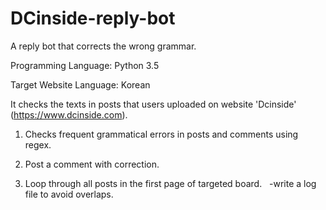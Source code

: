 # DCinside-reply-bot
A reply bot that corrects the wrong grammar.

Programming Language: Python 3.5

Target Website Language: Korean

It checks the texts in posts that users uploaded on website 'Dcinside' (https://www.dcinside.com).

1. Checks frequent grammatical errors in posts and comments using regex.

2. Post a comment with correction.

3. Loop through all posts in the first page of targeted board.
   -write a log file to avoid overlaps.
